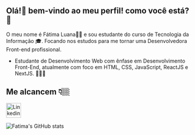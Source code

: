 

##   Olá!👋  bem-vindo ao meu perfil! como você está?🥰

 O meu nome é Fátima Luana🙋🏻 e sou estudante do curso de Tecnologia da Informação 🎓. Focando nos estudos para me tornar uma Desenvolvedora Front-end profissional.
 

* Estudante de Desenvolvimento Web com ênfase em Desenvolvimento Front-End, atualmente com foco em HTML, CSS, JavaScript, ReactJS e NextJS. 👩🏻‍💻

## Me alcancem 👇🏼 

<a href="https://www.linkedin.com/in/f%C3%A1tima-luana-a63980215/" target="_black">
        <img src="https://image.flaticon.com/icons/png/512/145/145807.png" alt="Linkedin de Fátima Luana" width="40" height="40">  
</a>


![Fatima's GitHub stats](https://github-readme-stats.vercel.app/api?username=Fatima-Luana&show_icons=true&theme=buefy)

